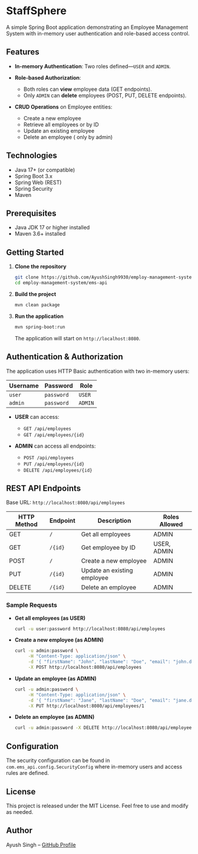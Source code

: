 # StaffSphere

A simple Spring Boot application demonstrating an Employee Management System with in-memory user authentication and role-based access control.

## Features

* **In-memory Authentication**: Two roles defined—`USER` and `ADMIN`.
* **Role-based Authorization**:

  * Both roles can **view** employee data (GET endpoints).
  * Only `ADMIN` can  **delete** employees (POST, PUT, DELETE endpoints).
* **CRUD Operations** on Employee entities:

  * Create a new employee
  * Retrieve all employees or by ID
  * Update an existing employee
  * Delete an employee ( only by admin)

## Technologies

* Java 17+ (or compatible)
* Spring Boot 3.x
* Spring Web (REST)
* Spring Security
* Maven

## Prerequisites

* Java JDK 17 or higher installed
* Maven 3.6+ installed

## Getting Started

1. **Clone the repository**

   ```bash
   git clone https://github.com/AyushSingh9930/employ-management-system.git
   cd employ-management-system/ems-api
   ```

2. **Build the project**

   ```bash
   mvn clean package
   ```

3. **Run the application**

   ```bash
   mvn spring-boot:run
   ```

   The application will start on `http://localhost:8080`.

## Authentication & Authorization

The application uses HTTP Basic authentication with two in-memory users:

| Username | Password   | Role    |
| -------- | ---------- | ------- |
| `user`   | `password` | `USER`  |
| `admin`  | `password` | `ADMIN` |

* **USER** can access:

  * `GET /api/employees`
  * `GET /api/employees/{id}`
* **ADMIN** can access all endpoints:

  * `POST /api/employees`
  * `PUT /api/employees/{id}`
  * `DELETE /api/employees/{id}`

## REST API Endpoints

Base URL: `http://localhost:8080/api/employees`

| HTTP Method | Endpoint | Description                 | Roles Allowed |
| ----------- | -------- | --------------------------- | ------------- |
| GET         | `/`      | Get all employees           | ADMIN         |
| GET         | `/{id}`  | Get employee by ID          | USER, ADMIN   |
| POST        | `/`      | Create a new employee       | ADMIN         |
| PUT         | `/{id}`  | Update an existing employee | ADMIN         |
| DELETE      | `/{id}`  | Delete an employee          | ADMIN         |

### Sample Requests

* **Get all employees (as USER)**

  ```bash
  curl -u user:password http://localhost:8080/api/employees
  ```

* **Create a new employee (as ADMIN)**

  ```bash
  curl -u admin:password \
       -H "Content-Type: application/json" \
       -d '{ "firstName": "John", "lastName": "Doe", "email": "john.doe@example.com" }' \
       -X POST http://localhost:8080/api/employees
  ```

* **Update an employee (as ADMIN)**

  ```bash
  curl -u admin:password \
       -H "Content-Type: application/json" \
       -d '{ "firstName": "Jane", "lastName": "Doe", "email": "jane.doe@example.com" }' \
       -X PUT http://localhost:8080/api/employees/1
  ```

* **Delete an employee (as ADMIN)**

  ```bash
  curl -u admin:password -X DELETE http://localhost:8080/api/employees/1
  ```

## Configuration

The security configuration can be found in `com.ems_api.config.SecurityConfig` where in-memory users and access rules are defined.

## License

This project is released under the MIT License. Feel free to use and modify as needed.

## Author

Ayush Singh – [GitHub Profile](https://github.com/AyushSingh9930)
